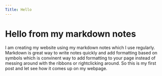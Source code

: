 ```yaml
---
Title: Hello
---
```


# Hello from my markdown notes
I am creating my website using my markdown notes which I use regularly. Markdown is great way to write notes quickly and
add formatting based on symbols which is convinent way to add formatting to your page instead of messing around with the
ribbons or rightclicking around.
So this is my first post and let see how it comes up on my webpage.
